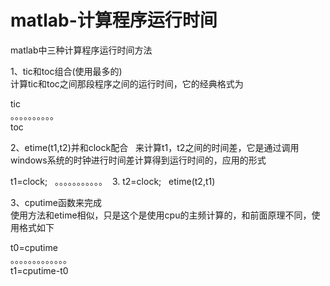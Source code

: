 # matlab-计算程序运行时间

matlab中三种计算程序运行时间方法


1、tic和toc组合(使用最多的)  
计算tic和toc之间那段程序之间的运行时间，它的经典格式为  

tic  
。。。。。。。。。。  
toc 



2、etime(t1,t2)并和clock配合  
来计算t1，t2之间的时间差，它是通过调用windows系统的时钟进行时间差计算得到运行时间的，应用的形式  

t1=clock;  
。。。。。。。。。。。  3. t2=clock;  
etime(t2,t1)



3、cputime函数来完成  
使用方法和etime相似，只是这个是使用cpu的主频计算的，和前面原理不同，使用格式如下  

t0=cputime  
。。。。。。。。。。。。。  
t1=cputime-t0 
